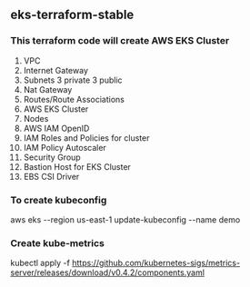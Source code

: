 ## eks-terraform-stable

### This terraform code will create AWS EKS Cluster
1. VPC
2. Internet Gateway 
3. Subnets 3 private 3 public
4. Nat Gateway
5. Routes/Route Associations 
6. AWS EKS Cluster
7. Nodes
8. AWS IAM OpenID
9. IAM Roles and  Policies for cluster
10. IAM Policy Autoscaler 
11. Security Group
12. Bastion Host for EKS Cluster
13. EBS CSI Driver 

### To create kubeconfig


aws eks --region us-east-1 update-kubeconfig --name demo

 ### Create kube-metrics 
 
 kubectl apply -f https://github.com/kubernetes-sigs/metrics-server/releases/download/v0.4.2/components.yaml

